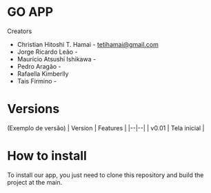 # GO APP
Creators

 - Christian Hitoshi T. Hamai - tetihamai@gmail.com
 - Jorge Ricardo Leão - 
 - Maurício Atsushi Ishikawa - 
 - Pedro Aragão -
 - Rafaella Kimberlly 
 - Tais Firmino - 
 
 

# Versions
(Exemplo de versão)
| Version | Features |
|--|--|
| v0.01 | Tela inicial |

# How to install
To install our app, you just need to clone this repository and build the project at the main.
